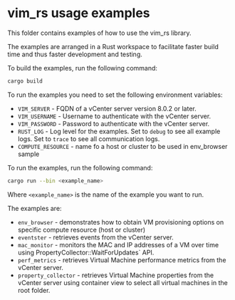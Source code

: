 # vim_rs usage examples
This folder contains examples of how to use the vim_rs library.

The examples are arranged in a Rust workspace to facilitate faster build time and thus faster
development and testing.

To build the examples, run the following command:
```bash
cargo build
```
To run the examples you need to set the following environment variables:
- `VIM_SERVER` - FQDN of a vCenter server version 8.0.2 or later.
- `VIM_USERNAME` - Username to authenticate with the vCenter server.
- `VIM_PASSWORD` - Password to authenticate with the vCenter server.
- `RUST_LOG` - Log level for the examples. Set to `debug` to see all example logs. Set to `trace` 
to see all communication logs.
- `COMPUTE_RESOURCE` - name fo a host or cluster to be used in env_browser sample

To run the examples, run the following command:
```bash
cargo run --bin <example_name>
```
Where `<example_name>` is the name of the example you want to run.

The examples are:
- `env_browser` - demonstrates how to obtain VM provisioning options on specific compute resource (host or cluster)
- `eventster` - retrieves events from the vCenter server.
- `mac_monitor` - monitors the MAC and IP addresses of a VM over time using PropertyCollector::WaitForUpdates` API.
- `perf_metrics` - retrieves Virtual Machine performance metrics from the vCenter server.
- `property_collector` - retrieves Virtual Machine properties from the vCenter server using container view to select all virtual machines in the root folder.